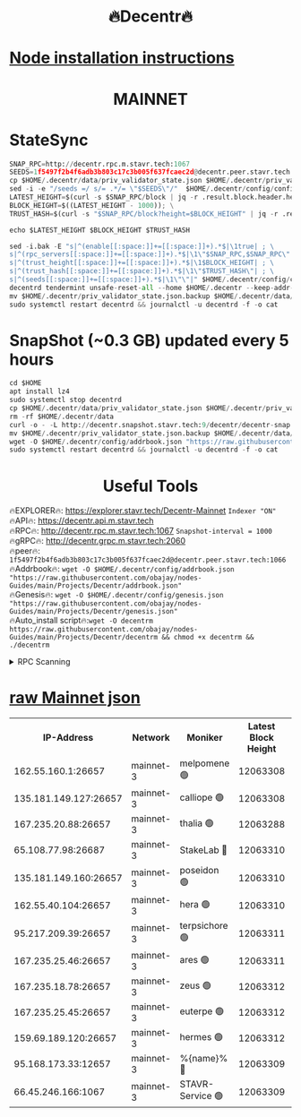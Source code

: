 <h1 align="center"> 🔥Decentr🔥</h1>

[Node installation instructions](https://github.com/obajay/nodes-Guides/tree/main/Projects/Decentr)
=
<h1 align="center"> MAINNET</h1>

# StateSync
```python
SNAP_RPC=http://decentr.rpc.m.stavr.tech:1067
SEEDS=1f5497f2b4f6adb3b803c17c3b005f637fcaec2d@decentr.peer.stavr.tech:1066
cp $HOME/.decentr/data/priv_validator_state.json $HOME/.decentr/priv_validator_state.json.backup
sed -i -e "/seeds =/ s/= .*/= \"$SEEDS\"/"  $HOME/.decentr/config/config.toml
LATEST_HEIGHT=$(curl -s $SNAP_RPC/block | jq -r .result.block.header.height); \
BLOCK_HEIGHT=$((LATEST_HEIGHT - 1000)); \
TRUST_HASH=$(curl -s "$SNAP_RPC/block?height=$BLOCK_HEIGHT" | jq -r .result.block_id.hash)

echo $LATEST_HEIGHT $BLOCK_HEIGHT $TRUST_HASH

sed -i.bak -E "s|^(enable[[:space:]]+=[[:space:]]+).*$|\1true| ; \
s|^(rpc_servers[[:space:]]+=[[:space:]]+).*$|\1\"$SNAP_RPC,$SNAP_RPC\"| ; \
s|^(trust_height[[:space:]]+=[[:space:]]+).*$|\1$BLOCK_HEIGHT| ; \
s|^(trust_hash[[:space:]]+=[[:space:]]+).*$|\1\"$TRUST_HASH\"| ; \
s|^(seeds[[:space:]]+=[[:space:]]+).*$|\1\"\"|" $HOME/.decentr/config/config.toml
decentrd tendermint unsafe-reset-all --home $HOME/.decentr --keep-addr-book
mv $HOME/.decentr/priv_validator_state.json.backup $HOME/.decentr/data/priv_validator_state.json
sudo systemctl restart decentrd && journalctl -u decentrd -f -o cat
```
# SnapShot (~0.3 GB) updated every 5 hours
```python
cd $HOME
apt install lz4
sudo systemctl stop decentrd
cp $HOME/.decentr/data/priv_validator_state.json $HOME/.decentr/priv_validator_state.json.backup
rm -rf $HOME/.decentr/data
curl -o - -L http://decentr.snapshot.stavr.tech:9/decentr/decentr-snap.tar.lz4 | lz4 -c -d - | tar -x -C $HOME/.decentr --strip-components 2
mv $HOME/.decentr/priv_validator_state.json.backup $HOME/.decentr/data/priv_validator_state.json
wget -O $HOME/.decentr/config/addrbook.json "https://raw.githubusercontent.com/obajay/nodes-Guides/main/Projects/Decentr/addrbook.json"
sudo systemctl restart decentrd && journalctl -u decentrd -f -o cat
```

 <h1 align="center"> Useful Tools</h1>

🔥EXPLORER🔥:     https://explorer.stavr.tech/Decentr-Mainnet        `Indexer "ON"` \
🔥API🔥:          https://decentr.api.m.stavr.tech \
🔥RPC🔥:          http://decentr.rpc.m.stavr.tech:1067              `Snapshot-interval = 1000` \
🔥gRPC🔥:         http://decentr.grpc.m.stavr.tech:2060 \
🔥peer🔥:         `1f5497f2b4f6adb3b803c17c3b005f637fcaec2d@decentr.peer.stavr.tech:1066` \
🔥Addrbook🔥:  `wget -O $HOME/.decentr/config/addrbook.json "https://raw.githubusercontent.com/obajay/nodes-Guides/main/Projects/Decentr/addrbook.json"` \
🔥Genesis🔥:  `wget -O $HOME/.decentr/config/genesis.json "https://raw.githubusercontent.com/obajay/nodes-Guides/main/Projects/Decentr/genesis.json"` \
🔥Auto_install script🔥:`wget -O decentrm https://raw.githubusercontent.com/obajay/nodes-Guides/main/Projects/Decentr/decentrm && chmod +x decentrm && ./decentrm`

<details>
<summary>RPC Scanning</summary>

<h2 align="center"> We scan nodes in real time every 4 hours. And we provide the final result of RPC endpoints.
We cannot influence the operation of these nodes in any way. </h2>


```python
If Voting Power is higher than 0 --> then the Node is a validator of the network and may be subject to attack and be a potential threat to the chain.
```
```python
We marked such validators with a red symbol
```

</details>

[raw Mainnet json](https://rpc-check.decentrm.stavr.tech/decentrm/rpc-decentrm-result.json)
=



<table><tr><th>IP-Address</th><th>Network</th><th>Moniker</th><th>Latest Block Height</th><th>Earliest Block Height</th><th>Catching Up</th><th>Tx Index</th><th>Voting Power</th><th>Scan Time</th></tr><tr><td>162.55.160.1:26657</td><td>mainnet-3</td><td>melpomene 🟢</td><td>12063308</td><td>1688950</td><td>False</td><td>on</td><td>0</td><td>2023-12-21T06:57:55.020630501UTC</td></tr><tr><td>135.181.149.127:26657</td><td>mainnet-3</td><td>calliope 🟢</td><td>12063308</td><td>1688950</td><td>False</td><td>on</td><td>0</td><td>2023-12-21T06:57:55.351586956UTC</td></tr><tr><td>167.235.20.88:26657</td><td>mainnet-3</td><td>thalia 🟢</td><td>12063288</td><td>1688950</td><td>False</td><td>on</td><td>0</td><td>2023-12-21T06:58:01.515519519UTC</td></tr><tr><td>65.108.77.98:26687</td><td>mainnet-3</td><td>StakeLab 🔴</td><td>12063310</td><td>1688950</td><td>False</td><td>on</td><td>5283543</td><td>2023-12-21T06:58:01.904762208UTC</td></tr><tr><td>135.181.149.160:26657</td><td>mainnet-3</td><td>poseidon 🟢</td><td>12063310</td><td>1688950</td><td>False</td><td>on</td><td>0</td><td>2023-12-21T06:58:04.713386373UTC</td></tr><tr><td>162.55.40.104:26657</td><td>mainnet-3</td><td>hera 🟢</td><td>12063310</td><td>1688950</td><td>False</td><td>on</td><td>0</td><td>2023-12-21T06:58:07.040396692UTC</td></tr><tr><td>95.217.209.39:26657</td><td>mainnet-3</td><td>terpsichore 🟢</td><td>12063311</td><td>1688950</td><td>False</td><td>on</td><td>0</td><td>2023-12-21T06:58:09.475158610UTC</td></tr><tr><td>167.235.25.46:26657</td><td>mainnet-3</td><td>ares 🟢</td><td>12063311</td><td>1688950</td><td>False</td><td>on</td><td>0</td><td>2023-12-21T06:58:13.882062923UTC</td></tr><tr><td>167.235.18.78:26657</td><td>mainnet-3</td><td>zeus 🟢</td><td>12063312</td><td>1688950</td><td>False</td><td>on</td><td>0</td><td>2023-12-21T06:58:16.236941188UTC</td></tr><tr><td>167.235.25.45:26657</td><td>mainnet-3</td><td>euterpe 🟢</td><td>12063312</td><td>1688950</td><td>False</td><td>on</td><td>0</td><td>2023-12-21T06:58:18.592113693UTC</td></tr><tr><td>159.69.189.120:26657</td><td>mainnet-3</td><td>hermes 🟢</td><td>12063312</td><td>1688950</td><td>False</td><td>on</td><td>0</td><td>2023-12-21T06:58:18.862384748UTC</td></tr><tr><td>95.168.173.33:12657</td><td>mainnet-3</td><td>%{name}% 🔴</td><td>12063309</td><td>8964001</td><td>False</td><td>on</td><td>4173602</td><td>2023-12-21T06:57:56.805893837UTC</td></tr><tr><td>66.45.246.166:1067</td><td>mainnet-3</td><td>STAVR-Service 🟢</td><td>12063309</td><td>12061001</td><td>False</td><td>on</td><td>0</td><td>2023-12-21T06:57:56.037181170UTC</td></tr></table>